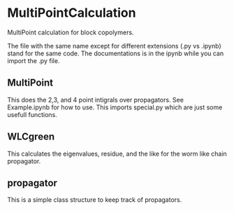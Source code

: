 # MultiPointCalculation
MultiPoint calculation for block copolymers.

The file with the same name except for different extensions (.py vs .ipynb)
stand for the same code.  The documentations is in the ipynb while you can
import the .py file.

## MultiPoint
This does the 2,3, and 4 point intigrals over propagators.
See Example.ipynb for how to use.
This imports special.py which are just some usefull functions.

## WLCgreen
This calculates the eigenvalues, residue, and the like for the worm like chain
propagator.

## propagator
This is a simple class structure to keep track of propagators.



